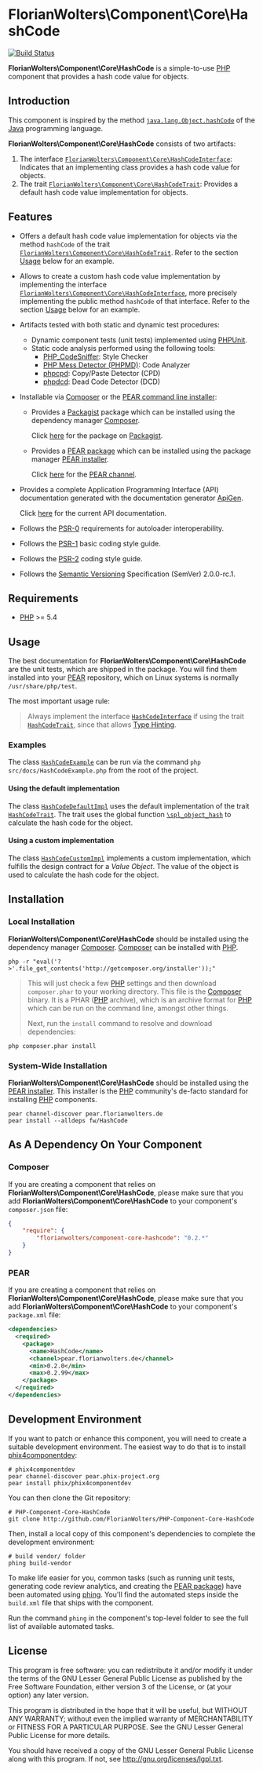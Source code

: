 # FlorianWolters\Component\Core\HashCode

[![Build Status](https://secure.travis-ci.org/FlorianWolters/PHP-Component-Core-HashCode.png?branch=master)](http://travis-ci.org/FlorianWolters/PHP-Component-Core-HashCode)

**FlorianWolters\Component\Core\HashCode** is a simple-to-use [PHP][17] component that provides a hash code value for objects.

## Introduction

This component is inspired by the method [`java.lang.Object.hashCode`][26] of the [Java][27] programming language.

**FlorianWolters\Component\Core\HashCode** consists of two artifacts:

1. The interface [`FlorianWolters\Component\Core\HashCodeInterface`][29]: Indicates that an implementing class provides a hash code value for objects.
2. The trait [`FlorianWolters\Component\Core\HashCodeTrait`][30]: Provides a default hash code value implementation for objects.

## Features

* Offers a default hash code value implementation for objects via the method `hashCode` of the trait [`FlorianWolters\Component\Core\HashCodeTrait`][30]. Refer to the section [Usage](#using-the-default-implementation) below for an example.
* Allows to create a custom hash code value implementation by implementing the interface [`FlorianWolters\Component\Core\HashCodeInterface`][29], more precisely implementing the public method `hashCode` of that interface. Refer to the section [Usage](#using-a-custom-implementation) below for an example.
* Artifacts tested with both static and dynamic test procedures:
    * Dynamic component tests (unit tests) implemented using [PHPUnit][19].
    * Static code analysis performed using the following tools:
        * [PHP_CodeSniffer][14]: Style Checker
        * [PHP Mess Detector (PHPMD)][18]: Code Analyzer
        * [phpcpd][4]: Copy/Paste Detector (CPD)
        * [phpdcd][5]: Dead Code Detector (DCD)
* Installable via [Composer][3] or the [PEAR command line installer][11]:
    * Provides a [Packagist][25] package which can be installed using the dependency manager [Composer][3].

      Click [here][24] for the package on [Packagist][25].
    * Provides a [PEAR package][13] which can be installed using the package manager [PEAR installer][11].

      Click [here][9] for the [PEAR channel][12].
* Provides a complete Application Programming Interface (API) documentation generated with the documentation generator [ApiGen][2].

  Click [here][1] for the current API documentation.
* Follows the [PSR-0][6] requirements for autoloader interoperability.
* Follows the [PSR-1][7] basic coding style guide.
* Follows the [PSR-2][8] coding style guide.
* Follows the [Semantic Versioning][20] Specification (SemVer) 2.0.0-rc.1.

## Requirements

* [PHP][17] >= 5.4

## Usage

The best documentation for **FlorianWolters\Component\Core\HashCode** are the unit tests, which are shipped in the package. You will find them installed into your [PEAR][10] repository, which on Linux systems is normally `/usr/share/php/test`.

The most important usage rule:

> Always implement the interface [`HashCodeInterface`][29] if using the trait [`HashCodeTrait`][30], since that allows [Type Hinting][31].

### Examples

The class [`HashCodeExample`](src/docs/HashCodeExample.php) can be run via the command `php src/docs/HashCodeExample.php` from the root of the project.

#### Using the default implementation

The class [`HashCodeDefaultImpl`](src/tests/mocks/FlorianWolters/Mock/HashCodeDefaultImpl.php) uses the default implementation of the trait [`HashCodeTrait`][30]. The trait uses the global function [`\spl_object_hash`][28] to calculate the hash code for the object.

#### Using a custom implementation

The class [`HashCodeCustomImpl`](src/tests/mocks/FlorianWolters/Mock/HashCodeCustomImpl.php) implements a custom implementation, which fulfills the design contract for a *Value Object*. The value of the object is used to calculate the hash code for the object.

## Installation

### Local Installation

**FlorianWolters\Component\Core\HashCode** should be installed using the dependency manager [Composer][3]. [Composer][3] can be installed with [PHP][6].

    php -r "eval('?>'.file_get_contents('http://getcomposer.org/installer'));"

> This will just check a few [PHP][17] settings and then download `composer.phar` to your working directory. This file is the [Composer][3] binary. It is a PHAR ([PHP][17] archive), which is an archive format for [PHP][17] which can be run on the command line, amongst other things.
>
> Next, run the `install` command to resolve and download dependencies:

    php composer.phar install

### System-Wide Installation

**FlorianWolters\Component\Core\HashCode** should be installed using the [PEAR installer][11]. This installer is the [PHP][17] community's de-facto standard for installing [PHP][17] components.

    pear channel-discover pear.florianwolters.de
    pear install --alldeps fw/HashCode

## As A Dependency On Your Component

### Composer

If you are creating a component that relies on **FlorianWolters\Component\Core\HashCode**, please make sure that you add **FlorianWolters\Component\Core\HashCode** to your component's `composer.json` file:

```json
{
    "require": {
        "florianwolters/component-core-hashcode": "0.2.*"
    }
}
```

### PEAR

If you are creating a component that relies on **FlorianWolters\Component\Core\HashCode**, please make sure that you add **FlorianWolters\Component\Core\HashCode** to your component's `package.xml` file:

```xml
<dependencies>
  <required>
    <package>
      <name>HashCode</name>
      <channel>pear.florianwolters.de</channel>
      <min>0.2.0</min>
      <max>0.2.99</max>
    </package>
  </required>
</dependencies>
```

## Development Environment

If you want to patch or enhance this component, you will need to create a suitable development environment. The easiest way to do that is to install [phix4componentdev][16]:

    # phix4componentdev
    pear channel-discover pear.phix-project.org
    pear install phix/phix4componentdev

You can then clone the Git repository:

    # PHP-Component-Core-HashCode
    git clone http://github.com/FlorianWolters/PHP-Component-Core-HashCode

Then, install a local copy of this component's dependencies to complete the development environment:

    # build vendor/ folder
    phing build-vendor

To make life easier for you, common tasks (such as running unit tests, generating code review analytics, and creating the [PEAR package][13]) have been automated using [phing][15]. You'll find the automated steps inside the `build.xml` file that ships with the component.

Run the command `phing` in the component's top-level folder to see the full list of available automated tasks.

## License

This program is free software: you can redistribute it and/or modify it under the terms of the GNU Lesser General Public License as published by the Free Software Foundation, either version 3 of the License, or (at your option) any later version.

This program is distributed in the hope that it will be useful, but WITHOUT ANY WARRANTY; without even the implied warranty of MERCHANTABILITY or FITNESS FOR A PARTICULAR PURPOSE.  See the GNU Lesser General Public License for more details.

You should have received a copy of the GNU Lesser General Public License along with this program. If not, see <http://gnu.org/licenses/lgpl.txt>.

[1]: http://blog.florianwolters.de/PHP-Component-Core-HashCode
     "FlorianWolters\Component\Core | Application Programming Interface (API) documentation"
[2]: http://apigen.org
     "ApiGen | API documentation generator for PHP 5.3.+"
[3]: http://getcomposer.org
     "Composer"
[4]: https://github.com/sebastianbergmann/phpcpd
     "sebastianbergmann/phpcpd · GitHub"
[5]: https://github.com/sebastianbergmann/phpdcd
     "sebastianbergmann/phpdcd · GitHub"
[6]: https://github.com/php-fig/fig-standards/blob/master/accepted/PSR-0.md
     "PSR-0 requirements for autoloader interoperability"
[7]: https://github.com/php-fig/fig-standards/blob/master/accepted/PSR-1-basic-coding-standard.md
     "PSR-1 basic coding style guide"
[8]: https://github.com/php-fig/fig-standards/blob/master/accepted/PSR-2-coding-style-guide.md
     "PSR-2 coding style guide"
[9]: http://pear.florianwolters.de
     "PEAR channel of Florian Wolters"
[10]: http://pear.php.net
      "PEAR - PHP Extension and Application Repository"
[11]: http://pear.php.net/manual/en/guide.users.commandline.cli.php
      "Manual :: Command line installer (PEAR)"
[12]: http://pear.php.net/manual/en/guide.users.concepts.channel.php
      "Manual :: PEAR Channels"
[13]: http://pear.php.net/manual/en/guide.users.concepts.package.php
      "Manual :: PEAR Packages"
[14]: http://pear.php.net/package/PHP_CodeSniffer
      "PHP_CodeSniffer"
[15]: http://phing.info
      "Phing"
[16]: https://github.com/stuartherbert/phix4componentdev
      "stuartherbert/phix4componentdev · GitHub"
[17]: http://php.net
      "PHP: Hypertext Preprocessor"
[18]: http://phpmd.org
      "PHPMD - PHP Mess Detector"
[19]: http://phpunit.de
      "sebastianbergmann/phpunit · GitHub"
[20]: http://semver.org
      "Semantic Versioning"
[24]: http://packagist.org/packages/florianwolters/component-core-hashcode
      "florianwolters/component-core-hashcode - Packagist"
[25]: http://packagist.org
      "Packagist"
[26]: http://docs.oracle.com/javase/7/docs/api/java/lang/Object.html#hashCode()
      "Object (Java Platform SE 7)"
[27]: http://java.com
      "java.com: Java + You"
[28]: http://php.net/function.spl-object-hash
      "PHP: spl_object_hash - Manual"
[29]: src/php/FlorianWolters/Component/Core/HashCodeInterface.php
      "FlorianWolters\Component\Core\HashCodeInterface"
[30]: src/php/FlorianWolters/Component/Core/HashCodeTrait.php
      "FlorianWolters\Component\Core\HashCodeTrait"
[31]: http://php.net/language.oop5.typehinting
      "PHP: Type Hinting - Manual"
